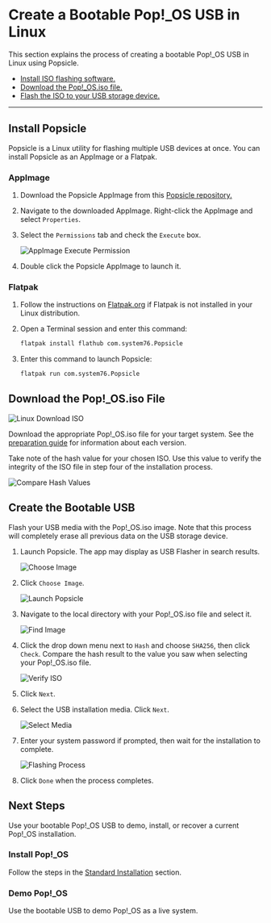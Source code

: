 # Create a Bootable Pop!\_OS USB in Linux

This section explains the process of creating a bootable Pop!\_OS USB in Linux using Popsicle.

- [Install ISO flashing software.](/getting-started/create-bootable-media/bootable-usb-using-linux.html#install-popsicle)
- [Download the Pop!\_OS.iso file.](/getting-started/create-bootable-media/bootable-usb-using-linux.html#download-the-pop_osiso-file)
- [Flash the ISO to your USB storage device.](/getting-started/create-bootable-media/bootable-usb-using-linux.html#create-the-bootable-usb)

---

## Install Popsicle

Popsicle is a Linux utility for flashing multiple USB devices at once. You can install Popsicle as an AppImage or a Flatpak.

### AppImage

1. Download the Popsicle AppImage from this [Popsicle repository.](https://github.com/pop-os/popsicle/releases/latest)

2. Navigate to the downloaded AppImage. Right-click the AppImage and select `Properties`.

3. Select the `Permissions` tab and check the `Execute` box.

    ![AppImage Execute Permission](/src/images/create-bootable-usb-linux/appimage-execute.png)

4. Double click the Popsicle AppImage to launch it.

### Flatpak

1. Follow the instructions on [Flatpak.org](https://flatpak.org/setup/) if Flatpak is not installed in your Linux distribution.

2. Open a Terminal session and enter this command:

    ```bash
    flatpak install flathub com.system76.Popsicle
    ```

3. Enter this command to launch Popsicle:

    ```bash
    flatpak run com.system76.Popsicle
    ```

## Download the Pop!\_OS.iso File

![Linux Download ISO](/src/images/create-bootable-usb-linux/using-linux-download-iso.png)

Download the appropriate Pop!\_OS.iso file for your target system. See the [preparation guide](/getting-started/create-bootable-media/create-bootable-usb.html#choose-a-pop_os-image) for information about each version.

Take note of the hash value for your chosen ISO. Use this value to verify the integrity of the ISO file in step four of the installation process.

![Compare Hash Values](/src/images/create-bootable-usb-linux/compare-hash-values.png)

## Create the Bootable USB

Flash your USB media with the Pop!\_OS.iso image. Note that this process will completely erase all previous data on the USB storage device.

1. Launch Popsicle. The app may display as USB Flasher in search results.

    ![Choose Image](/src/images/create-bootable-usb-linux/launch-popsicle-app.png)

2. Click `Choose Image`.

    ![Launch Popsicle](/src/images/create-bootable-usb-linux/choose-image.png)

3. Navigate to the local directory with your Pop!_OS.iso file and select it.

    ![Find Image](/src/images/create-bootable-usb-linux/find-image.png)

4. Click the drop down menu next to `Hash` and choose `SHA256`, then click `Check`. Compare the hash result to the value you saw when selecting your Pop!\_OS.iso file.

    ![Verify ISO](/src/images/create-bootable-usb-linux/verify-iso.png)

4. Click `Next`. 

5. Select the USB installation media. Click `Next`.

    ![Select Media](/src/images/create-bootable-usb-linux/select-media.png)

6. Enter your system password if prompted, then wait for the installation to complete.

    ![Flashing Process](/src/images/create-bootable-usb-linux/flashing-process.png)

7. Click `Done` when the process completes.

## Next Steps

Use your bootable Pop!\_OS USB to demo, install, or recover a current Pop!\_OS installation.

### Install Pop!\_OS

Follow the steps in the [Standard Installation](/getting-started/installation/installation.md) section.

### Demo Pop!\_OS

Use the bootable USB to demo Pop!\_OS as a live system.
<!--This chapter will be linked when completed-->
